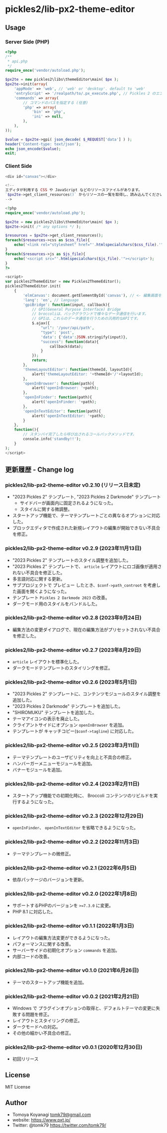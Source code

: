 # pickles2/lib-px2-theme-editor

## Usage

### Server Side (PHP)

```php
<?php
/**
 * api.php
 */
require_once('vendor/autoload.php');

$px2te = new pickles2\libs\themeEditor\main( $px );
$px2te->init(array(
	'appMode' => 'web', // 'web' or 'desktop'. default to 'web'
	'entryScript' => '/realpath/to/.px_execute.php', // Pickles 2 のエンドポイント
	'commands' => array(
		// コマンドのパスを指定する (任意)
		'php' => array(
			'bin' => 'php',
			'ini' => null,
		),
	),
));

$value = $px2te->gpi( json_decode( $_REQUEST['data'] ) );
header('Content-type: text/json');
echo json_encode($value);
exit;
```


### Client Side

```php
<div id="canvas"></div>

<!--
エディタが利用する CSS や JavaScript などのリソースファイルがあります。
`$px2te->get_client_resources()` からリソースの一覧を取得し、読み込んでください。
-->

<?php
require_once('vendor/autoload.php');

$px2te = new pickles2\libs\themeEditor\main( $px );
$px2te->init( /* any options */ );

$resources = $px2te->get_client_resources();
foreach($resources->css as $css_file){
	echo('<link rel="stylesheet" href="'.htmlspecialchars($css_file).'" />');
}
foreach($resources->js as $js_file){
	echo('<script src="'.htmlspecialchars($js_file).'"></script>');
}
?>

<script>
var pickles2ThemeEditor = new Pickles2ThemeEditor();
pickles2ThemeEditor.init(
	{
		'elmCanvas': document.getElementById('canvas'), // <- 編集画面を描画するための器となる要素
		'lang': 'en', // language
		'gpiBridge': function(input, callback){
			// GPI(General Purpose Interface) Bridge
			// broccoliは、バックグラウンドで様々なデータ通信を行います。
			// GPIは、これらのデータ通信を行うための汎用的なAPIです。
			$.ajax({
				"url": '/your/api/path',
				"type": 'post',
				'data': {'data':JSON.stringify(input)},
				"success": function(data){
					callback(data);
				}
			});
			return;
		},
        'themeLayoutEditor': function(themeId, layoutId){
            alert('themeLayoutEditor: '+themeId+'/'+layoutId);
        },
        'openInBrowser': function(path){
            alert('openInBrowser: '+path);
        },
        'openInFinder': function(path){
            alert('openInFinder: '+path);
        },
        'openInTextEditor': function(path){
            alert('openInTextEditor: '+path);
        }
	},
	function(){
		// スタンバイ完了したら呼び出されるコールバックメソッドです。
		console.info('standby!!');
	}
);
</script>
```



## 更新履歴 - Change log

### pickles2/lib-px2-theme-editor v0.2.10 (リリース日未定)

- "2023 Pickles 2" テンプレート, "2023 Pickles 2 Darkmode" テンプレート
	- サイドバーが画面内に固定されるようになった。
	- スタイルに関する微調整。
- スタートアップ機能で、テーマテンプレートごとの異なるオプションに対応した。
- ブロックエディタで作成された新規レイアウトの編集が開始できない不具合を修正。

### pickles2/lib-px2-theme-editor v0.2.9 (2023年11月13日)

- "2023 Pickles 2" テンプレートのスタイル調整を追加した。
- "2023 Pickles 2" テンプレートで、 `article` レイアウトにロゴ画像が適用されない不具合を修正した。
- 多言語対応に関する更新。
- サブプロジェクトで プレビュー したとき、`$conf->path_controot` を考慮した画面を開くようになった。
- テンプレート `Pickles 2 Darkmode 2023` の改善。
- ダークモード用のスタイルをバンドルした。

### pickles2/lib-px2-theme-editor v0.2.8 (2023年9月24日)

- 編集方法の変更ダイアログで、現在の編集方法がプリセットされない不具合を修正した。

### pickles2/lib-px2-theme-editor v0.2.7 (2023年8月29日)

- `article` レイアウトを標準化した。
- ダークモードテンプレートのスタイリングを修正。

### pickles2/lib-px2-theme-editor v0.2.6 (2023年5月1日)

- "2023 Pickles 2" テンプレートに、コンテンツモジュールのスタイル調整を追加した。
- "2023 Pickles 2 Darkmode" テンプレートを追加した。
- "SHIROMUKU" テンプレートを追加した。
- テーマアイコンの表示を廃止した。
- クライアントサイドにオプション `openInBrowser` を追加。
- テンプレートが キャッチコピー(`$conf->tagline`) に対応した。

### pickles2/lib-px2-theme-editor v0.2.5 (2023年3月11日)

- テーマテンプレートのユーザビリティを向上と不具合の修正。
- ハンバーガーメニューモジュールを追加。
- バナーモジュールを追加。

### pickles2/lib-px2-theme-editor v0.2.4 (2023年2月11日)

- スタートアップ機能での初期化時に、 Broccoli コンテンツのリビルドを実行するようになった。

### pickles2/lib-px2-theme-editor v0.2.3 (2022年12月29日)

- `openInFinder`、 `openInTextEditor` を省略できるようになった。

### pickles2/lib-px2-theme-editor v0.2.2 (2022年11月3日)

- テーマテンプレートの微修正。

### pickles2/lib-px2-theme-editor v0.2.1 (2022年6月5日)

- 依存パッケージのバージョンを更新。

### pickles2/lib-px2-theme-editor v0.2.0 (2022年1月8日)

- サポートするPHPのバージョンを `>=7.3.0` に変更。
- PHP 8.1 に対応した。

### pickles2/lib-px2-theme-editor v0.1.1 (2022年1月3日)

- レイアウトの編集方法変更ができるようになった。
- パフォーマンスに関する改善。
- サーバーサイドの初期化オプション `commands` を追加。
- 内部コードの改善。

### pickles2/lib-px2-theme-editor v0.1.0 (2021年6月26日)

- テーマのスタートアップ機能を追加。

### pickles2/lib-px2-theme-editor v0.0.2 (2021年2月21日)

- Windows で プラグインオプションの取得と、デフォルトテーマの変更に失敗する問題を修正。
- レイアウトとスタイリングの修正。
- ダークモードへの対応。
- その他の細かい不具合の修正。

### pickles2/lib-px2-theme-editor v0.0.1 (2020年12月30日)

- 初回リリース


## License

MIT License


## Author

- Tomoya Koyanagi <tomk79@gmail.com>
- website: <https://www.pxt.jp/>
- Twitter: @tomk79 <https://twitter.com/tomk79/>
